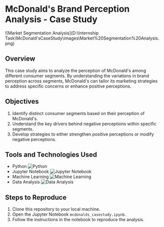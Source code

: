 
# McDonald's Brand Perception Analysis - Case Study

![Market Segmentation Analysis](D:\\Internship Task\\McDonald'sCaseStudy\\images\\Market%20Segmentation%20Analysis.png)

## Overview
This case study aims to analyze the perception of McDonald's among different consumer segments. By understanding the variations in brand perception across segments, McDonald's can tailor its marketing strategies to address specific concerns or enhance positive perceptions.

## Objectives
1. Identify distinct consumer segments based on their perception of McDonald's.
2. Understand the key drivers behind negative perceptions within specific segments.
3. Develop strategies to either strengthen positive perceptions or modify negative perceptions.

## Tools and Technologies Used
- Python ![Python](https://img.shields.io/badge/python-3670A0?style=for-the-badge&logo=python&logoColor=ffdd54)
- Jupyter Notebook ![Jupyter Notebook](https://img.shields.io/badge/jupyter-%23FA0F00.svg?style=for-the-badge&logo=jupyter&logoColor=white)
- Machine Learning ![Machine Learning](https://img.shields.io/badge/Machine_Learning-blue?style=for-the-badge)
- Data Analysis ![Data Analysis](https://img.shields.io/badge/Data_Analysis-red?style=for-the-badge)

## Steps to Reproduce
1. Clone this repository to your local machine.
2. Open the Jupyter Notebook `mcdonalds_casestudy.ipynb`.
3. Follow the instructions in the notebook to reproduce the analysis.

